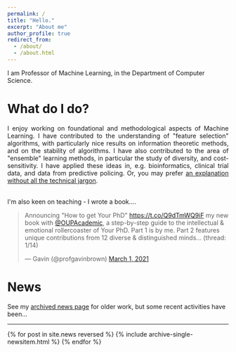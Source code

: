 ```yaml
---
permalink: /
title: "Hello."
excerpt: "About me"
author_profile: true
redirect_from: 
  - /about/
  - /about.html
---
```


I am Professor of Machine Learning, in the Department of Computer Science.


What do I do?
======
<div style="text-align: justify;">
I enjoy working on foundational and methodological aspects of Machine Learning.
I have contributed to the understanding of "feature selection" algorithms, with particularly nice results on information theoretic methods, and on the stability of algorithms.
I have also contributed to the area of "ensemble" learning methods, in particular the study of diversity, and cost-sensitivity.
I have applied these ideas in, e.g. bioinformatics, clinical trial data, and data from predictive policing.
Or, you may prefer <a href="{{ base_path }}/nojargon">an explanation without all the technical jargon</a>.
</div><br>

I'm also keen on teaching - I wrote a book....

<blockquote class="twitter-tweet" data-dnt="true" data-theme="light"><p lang="en" dir="ltr">Announcing &quot;How to get Your PhD&quot; <a href="https://t.co/Q9dTmWQ9iF">https://t.co/Q9dTmWQ9iF</a> my new book with <a href="https://twitter.com/OUPAcademic?ref_src=twsrc%5Etfw">@OUPAcademic</a>, a step-by-step guide to the intellectual &amp; emotional rollercoaster of Your PhD. Part 1 is by me. Part 2 features unique contributions from 12 diverse &amp; distinguished minds... (thread: 1/14)</p>&mdash; Gavin (@profgavinbrown) <a href="https://twitter.com/profgavinbrown/status/1366390596756250628?ref_src=twsrc%5Etfw">March 1, 2021</a></blockquote> <script async src="https://platform.twitter.com/widgets.js" charset="utf-8"></script>


News
======
See my <a href="{{ base_path }}/newsarchive">archived news page</a> for older work, but some recent activities have been...

<hr>

{% for post in site.news reversed %}
  {% include archive-single-newsitem.html %}
{% endfor %}






